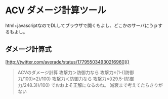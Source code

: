 # ACV ダメージ計算ツール

html+javascriptなのでDLしてブラウザで開くもよし、どこかのサーバにうｐするもよし。

## ダメージ計算式 

[http://twitter.com/averade/status/177955034930216960]()

>ACVのダメージ計算 攻撃力＞防御力なら 攻撃力×(1-((防御力/100)×2)/100)  攻撃力＜防御力なら 攻撃力×((29.5-(防御力/248.3))/100)  でおおよそ正解になるのね。 減衰まで考えてたらきりがない

